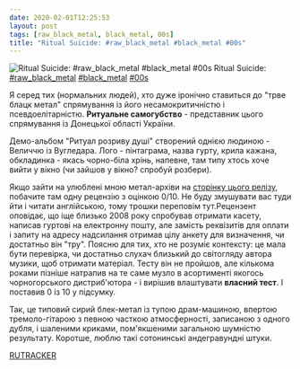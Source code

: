 ```yaml
---
date: 2020-02-01T12:25:53
layout: post
tags: [raw_black_metal, black_metal, 00s]
title: "Ritual Suicide: #raw_black_metal #black_metal #00s"
---
```

![Ritual Suicide: #raw_black_metal #black_metal #00s](https://res.cloudinary.com/vast-space-unexplored/image/upload/photos/photo_871_01-02-2020_12-25-53.jpg)
Ritual Suicide: [#raw_black_metal](/tags/#raw_black_metal) [#black_metal](/tags/#black_metal) [#00s](/tags/#00s)

Я серед тих (нормальних людей), хто дуже іронічно ставиться до &quot;трве блацк метал&quot; спрямування із його несамокритичністю і псевдоелітарністю. **Ритуальне самогубство** - представник цього спрямування із Донецької області України.

Демо-альбом &quot;Ритуал розриву душі&quot; створений однією людиною - Величчю із Вугледара.  Лого - пінтаграма, назва гурту, крила кажана, обкладинка - якась чорно-біла хрінь, напевне, там типу хтось хоче вийти у вікно (чи зайшов у вікно? спробуй розбери).

Якщо зайти на улюблені мною метал-архіви на [сторінку цього релізу](https://www.metal-archives.com/albums/Ritual_Suicide/Soul_Ripping_Ritual/189058#album_tabs_reviews), побачите там одну рецензію з оцінкою 0/10. Не буду змушувати вас туди йти і читати англійською, тому трошки переповім тут.Рецензент оповідає, що іще близько 2008 року спробував отримати касету, написав гуртові на електронну пошту, але замість реквізитів для оплати і запиту на адресу надсилання отримав цілу анкету для визначення, чи достатньо він &quot;тру&quot;. Поясню для тих, хто не розуміє контексту: це мала бути перевірка, чи достатньо слухач близький до світогляду автора музики, щоб отримати матеріал. Тесту він не пройшов, але кількома роками пізніше натрапив на те саме музло в асортименті якогось чорногорського дистриб&#39;ютора - і вирішив влаштувати __власний тест__. І поставив 0 із 10 у підсумку.

Так, це типовий сирий блек-метал із тупою драм-машиною, впертою тремоло-гітарою з певною часткою атмосферності, записаною з одного дубля, і шаленими криками, пом&#39;якшеними загальною шумністю результату. Коротше, люблю такі сотонинські андегравундні штуки.

[RUTRACKER](https://rutracker.org/forum/viewtopic.php?t=3794192)